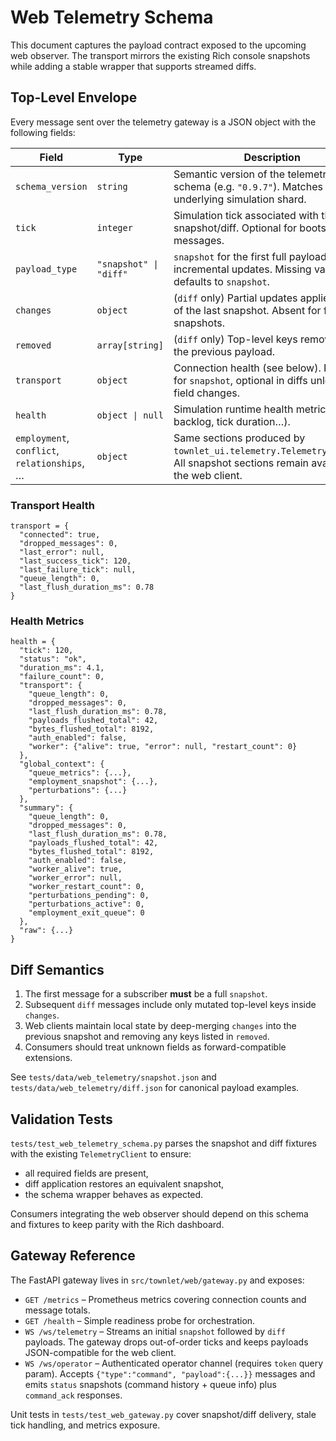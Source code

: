 # Web Telemetry Schema

This document captures the payload contract exposed to the upcoming web observer. The transport mirrors the existing Rich console snapshots while adding a stable wrapper that supports streamed diffs.

## Top-Level Envelope

Every message sent over the telemetry gateway is a JSON object with the following fields:

| Field | Type | Description |
|-------|------|-------------|
| `schema_version` | `string` | Semantic version of the telemetry schema (e.g. `"0.9.7"`). Matches the underlying simulation shard. |
| `tick` | `integer` | Simulation tick associated with the snapshot/diff. Optional for bootstrap messages. |
| `payload_type` | `"snapshot" \| "diff"` | `snapshot` for the first full payload, `diff` for incremental updates. Missing value defaults to `snapshot`. |
| `changes` | `object` | (`diff` only) Partial updates applied on top of the last snapshot. Absent for full snapshots. |
| `removed` | `array[string]` | (`diff` only) Top-level keys removed since the previous payload. |
| `transport` | `object` | Connection health (see below). Required for `snapshot`, optional in diffs unless a field changes. |
| `health` | `object \| null` | Simulation runtime health metrics (queue backlog, tick duration…). |
| `employment`, `conflict`, `relationships`, … | `object` | Same sections produced by `townlet_ui.telemetry.TelemetrySnapshot`. All snapshot sections remain available to the web client. |

### Transport Health

```
transport = {
  "connected": true,
  "dropped_messages": 0,
  "last_error": null,
  "last_success_tick": 120,
  "last_failure_tick": null,
  "queue_length": 0,
  "last_flush_duration_ms": 0.78
}
```

### Health Metrics

```
health = {
  "tick": 120,
  "status": "ok",
  "duration_ms": 4.1,
  "failure_count": 0,
  "transport": {
    "queue_length": 0,
    "dropped_messages": 0,
    "last_flush_duration_ms": 0.78,
    "payloads_flushed_total": 42,
    "bytes_flushed_total": 8192,
    "auth_enabled": false,
    "worker": {"alive": true, "error": null, "restart_count": 0}
  },
  "global_context": {
    "queue_metrics": {...},
    "employment_snapshot": {...},
    "perturbations": {...}
  },
  "summary": {
    "queue_length": 0,
    "dropped_messages": 0,
    "last_flush_duration_ms": 0.78,
    "payloads_flushed_total": 42,
    "bytes_flushed_total": 8192,
    "auth_enabled": false,
    "worker_alive": true,
    "worker_error": null,
    "worker_restart_count": 0,
    "perturbations_pending": 0,
    "perturbations_active": 0,
    "employment_exit_queue": 0
  },
  "raw": {...}
}
```

## Diff Semantics

1. The first message for a subscriber **must** be a full `snapshot`.
2. Subsequent `diff` messages include only mutated top-level keys inside `changes`.
3. Web clients maintain local state by deep-merging `changes` into the previous snapshot and removing any keys listed in `removed`.
4. Consumers should treat unknown fields as forward-compatible extensions.

See `tests/data/web_telemetry/snapshot.json` and `tests/data/web_telemetry/diff.json` for canonical payload examples.

## Validation Tests

`tests/test_web_telemetry_schema.py` parses the snapshot and diff fixtures with the existing `TelemetryClient` to ensure:

- all required fields are present,
- diff application restores an equivalent snapshot,
- the schema wrapper behaves as expected.

Consumers integrating the web observer should depend on this schema and fixtures to keep parity with the Rich dashboard.

## Gateway Reference

The FastAPI gateway lives in `src/townlet/web/gateway.py` and exposes:

- `GET /metrics` – Prometheus metrics covering connection counts and message totals.
- `GET /health` – Simple readiness probe for orchestration.
- `WS /ws/telemetry` – Streams an initial `snapshot` followed by `diff` payloads. The gateway drops out-of-order ticks and keeps payloads JSON-compatible for the web client.
- `WS /ws/operator` – Authenticated operator channel (requires `token` query param). Accepts `{"type":"command", "payload":{...}}` messages and emits `status` snapshots (command history + queue info) plus `command_ack` responses.

Unit tests in `tests/test_web_gateway.py` cover snapshot/diff delivery, stale tick handling, and metrics exposure.
